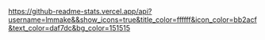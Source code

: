 https://github-readme-stats.vercel.app/api?username=lmmake&&show_icons=true&title_color=ffffff&icon_color=bb2acf&text_color=daf7dc&bg_color=151515
